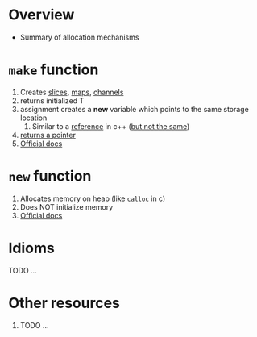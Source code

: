 # Overview
- Summary of allocation mechanisms


# `make` function
1. Creates [slices](./collections.slices.md), [maps](./collections.maps.md), [channels](./channels.md)
1. returns initialized T
1. assignment creates a **new** variable which points to the same storage location
    1. Similar to a [reference](https://www.tutorialspoint.com/cplusplus/cpp_references.htm) in c++ ([but not the same](https://dave.cheney.net/2017/04/29/there-is-no-pass-by-reference-in-go))
1. [returns a pointer](https://dave.cheney.net/2017/04/30/if-a-map-isnt-a-reference-variable-what-is-it)
1. [Official docs](https://pkg.go.dev/builtin#make)


# `new` function
1. Allocates memory on heap (like [`calloc`](https://en.cppreference.com/w/c/memory/calloc) in c)
1. Does NOT initialize memory
1. [Official docs](https://pkg.go.dev/builtin#new)


# Idioms
TODO ...


# Other resources
1. TODO ...
